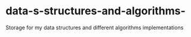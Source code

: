 # data-s-structures-and-algorithms-
Storage for my data structures and different algorithms implementations
